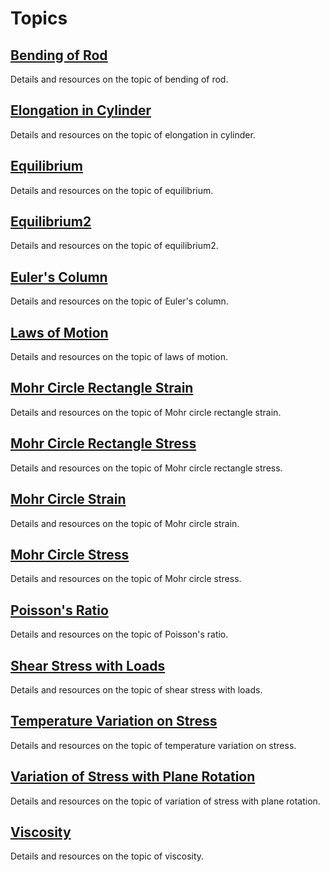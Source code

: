 # Topics

## [Bending of Rod](https://668760447b536cc9d3070e33--majestic-kheer-6c4ba0.netlify.app/)
Details and resources on the topic of bending of rod.

## [Elongation in Cylinder](https://6687610a4bc5e6ce38ee535f--warm-llama-21b54b.netlify.app/)
Details and resources on the topic of elongation in cylinder.

## [Equilibrium](https://668761d6f0d092c9f8c2fe70--astonishing-queijadas-e785f2.netlify.app/)
Details and resources on the topic of equilibrium.

## [Equilibrium2](https://66876431c0f655d0290e712e--tiny-lollipop-20462f.netlify.app/)
Details and resources on the topic of equilibrium2.

## [Euler's Column](https://6687646df0d092ccd7c25d6a--lovely-profiterole-c8fc18.netlify.app/)
Details and resources on the topic of Euler's column.

## [Laws of Motion](https://668765c6f0d092cda3c25d70--rococo-souffle-80a606.netlify.app/)
Details and resources on the topic of laws of motion.

## [Mohr Circle Rectangle Strain](https://668765fc4212c3cb79728fc9--splendid-seahorse-9a1346.netlify.app/)
Details and resources on the topic of Mohr circle rectangle strain.

## [Mohr Circle Rectangle Stress]([https://yourwebsite.com/mohr-circle-rectangle-stress](https://6687664f7b536cd03b070d1c--cosmic-flan-e95d31.netlify.app/))
Details and resources on the topic of Mohr circle rectangle stress.

## [Mohr Circle Strain](https://66876698757d6ace5c4073fb--admirable-rabanadas-97a582.netlify.app/)
Details and resources on the topic of Mohr circle strain.

## [Mohr Circle Stress](https://668766e37b536ccff7070dc6--clinquant-cheesecake-c512b6.netlify.app/)
Details and resources on the topic of Mohr circle stress.

## [Poisson's Ratio](https://66876706f28330c17e4ba854--teal-dragon-bf0894.netlify.app/)
Details and resources on the topic of Poisson's ratio.

## [Shear Stress with Loads](https://66876738b0d229cea13b8cad--zesty-gelato-81ac9a.netlify.app/)
Details and resources on the topic of shear stress with loads.

## [Temperature Variation on Stress](https://6687676c61200eccb0115016--fascinating-platypus-04e99e.netlify.app/)
Details and resources on the topic of temperature variation on stress.

## [Variation of Stress with Plane Rotation](https://6687679ce53931cf0a509019--monumental-kitten-0f68be.netlify.app/)
Details and resources on the topic of variation of stress with plane rotation.

## [Viscosity](https://668767d5c0f655d20e0e71c5--vocal-semolina-929935.netlify.app/)
Details and resources on the topic of viscosity.
